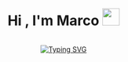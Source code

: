 
<h1 align="center"><b>Hi , I'm Marco </b><img src="https://media.giphy.com/media/hvRJCLFzcasrR4ia7z/giphy.gif" width="35"></h1>
<!--  -->
<div style="display: flex; justify-content: center;">
  <p>
    <a href="https://git.io/typing-svg">
      <img src="https://readme-typing-svg.herokuapp.com?font=Fira+Code&pause=1000&width=435&lines=Full+Stack+Developer;Just+For+Fun...%3C3" alt="Typing SVG" />
    </a>
  </p>
</div>

<br>



